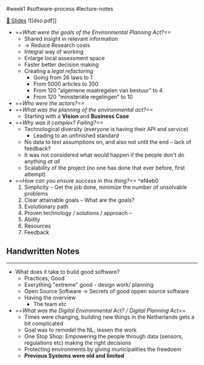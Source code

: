 #week1 #software-process #lecture-notes 

 [🔗 Slides](file:///Users/ekletsko/Documents/Master/SoftwareProcess/dso.pdf)
 ![[dso.pdf]]
- ==*What were the goals of the Environmental Planning Act?==*
	- Shared insight in relevant information 
	- → Reduce Research costs 
	- Integral way of working
	- Enlarge local assessment space
	- Faster better decision making
	- Creating a *legal refactoring*
		- Going from 26 laws to 1
		- From 5000 articles to 350 
		- From 120 “algemene maatregelen van bestuur” to 4 
		- From 120 “ministeriële regelingen” to 10
- ==*Who were the actors?==*
- ==*What was the planning of the environmental act?==*
	- Starting with a **Vision** and **Business Case**
- ==*Why was it complex? Failing?==*
	- Technological diversity (everyone is having their API and service)
		- Leading to an unfinished standard
	- No data to test assumptions on, and also not until the end – lack of feedback?
	- It was not considered what would happen if the people don't do anything *at all*
	- Scalability of the project (no one has done that ever before, first attempt)
- ==*How can you ensure success in this thing?==* ^ef4eb0
	1. Simplicity  – Get the job done, minimize the number of unsolvable problems
	2. Clear attainable goals  – What are the goals?
	3. Evolutionary path  
	4. Proven technology / solutions / approach –   
	5. Ability  
	6. Resources  
	7. Feedback

## Handwritten Notes 
--- 
- What does it take to build good software?
	- Practices, Good
	- Everything "extreme" good - design work/ planning
	- Open Source Software -> Secrets of good oppen source software
	- Having the overview
		- The team etc
- ==*What was the Digital Environmental Act? / Digital Planning Act==*
	- Times were changing, building new things in the Netherlands gets a bit complicated
	- Goal was to remodel the NL, lessen the work
	- One Stop Shop: Empowering the people through data (sensors, regulations etc) making the right decisions 
	- Protecting environments by giving municipalities the freedoem
	- **Previous Systems were old and limited**

